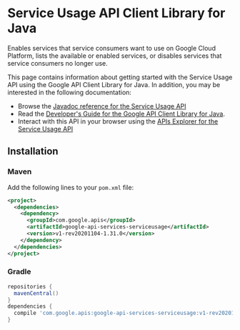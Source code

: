 # Service Usage API Client Library for Java

Enables services that service consumers want to use on Google Cloud Platform, lists the available or enabled services, or disables services that service consumers no longer use.

This page contains information about getting started with the Service Usage API
using the Google API Client Library for Java. In addition, you may be interested
in the following documentation:

* Browse the [Javadoc reference for the Service Usage API][javadoc]
* Read the [Developer's Guide for the Google API Client Library for Java][google-api-client].
* Interact with this API in your browser using the [APIs Explorer for the Service Usage API][api-explorer]

## Installation

### Maven

Add the following lines to your `pom.xml` file:

```xml
<project>
  <dependencies>
    <dependency>
      <groupId>com.google.apis</groupId>
      <artifactId>google-api-services-serviceusage</artifactId>
      <version>v1-rev20201104-1.31.0</version>
    </dependency>
  </dependencies>
</project>
```

### Gradle

```gradle
repositories {
  mavenCentral()
}
dependencies {
  compile 'com.google.apis:google-api-services-serviceusage:v1-rev20201104-1.31.0'
}
```

[javadoc]: https://googleapis.dev/java/google-api-services-serviceusage/latest/index.html
[google-api-client]: https://github.com/googleapis/google-api-java-client/
[api-explorer]: https://developers.google.com/apis-explorer/#p/serviceusage/v1/
